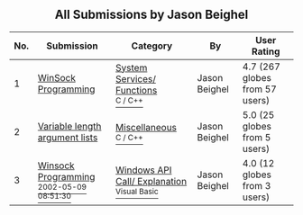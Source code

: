 ﻿<div align="center">

## All Submissions by Jason Beighel

</div>

No.  | Submission | Category | By   | User Rating
---- | ---------- | -------- | ---- | -----------
1 | [WinSock Programming<br />](https://github.com/Planet-Source-Code/jason-beighel-winsock-programming__3-2241) | [System Services/ Functions<br /><sup>C / C++</sup>](../ByCategory/system-services-functions__3-23.md) | Jason Beighel | 4.7 (267 globes from 57 users)
2 | [Variable length argument lists<br />](https://github.com/Planet-Source-Code/jason-beighel-variable-length-argument-lists__3-3299) | [Miscellaneous<br /><sup>C / C++</sup>](../ByCategory/miscellaneous__3-1.md) | Jason Beighel | 5.0 (25 globes from 5 users)
3 | [Winsock Programming<br /><sup>2002-05-09 08:51:30</sup>](https://github.com/Planet-Source-Code/jason-beighel-winsock-programming__1-34614) | [Windows API Call/ Explanation<br /><sup>Visual Basic</sup>](../ByCategory/windows-api-call-explanation__1-39.md) | Jason Beighel | 4.0 (12 globes from 3 users)
